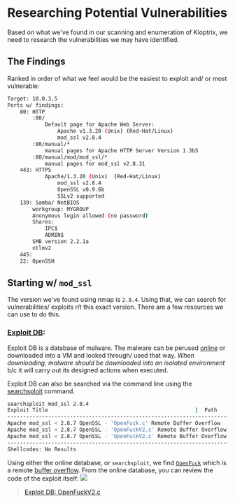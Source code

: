 
# Researching Potential Vulnerabilities
Based on what we've found in our scanning and enumeration of Kioptrix, we need to research the vulnerabilities we may have identified.
## The Findings
Ranked in order of what we feel would be the easiest to exploit and/ or most vulnerable:
```bash
Target: 10.0.3.5
Ports w/ findings:
	80: HTTP
		:80/
			Default page for Apache Web Server:
				Apache v1.3.20 (Unix) (Red-Hat/Linux)
				mod_ssl v2.8.4
		:80/manual/*
			manual pages for Apache HTTP Server Version 1.3b5
		:80/manual/mod/mod_ssl/*
			manual pages for mod_ssl v2.8.31
	443: HTTPS
			Apache/1.3.20 (Unix)  (Red-Hat/Linux) 
				mod_ssl v2.8.4 
				OpenSSL v0.9.6b
				SSLv2 supported
	139: Samba/ NetBIOS
		workgroup: MYGROUP
		Anonymous login allowed (no password)
		Shares:
			IPC$
			ADMIN$
		SMB version 2.2.1a
		ntlmv2
	445: 
	22: OpenSSH
```
## Starting w/ `mod_ssl`
The version we've found using nmap is `2.8.4`. Using that, we can search for vulnerabilities/ exploits r/t this exact version. There are a few resources we can use to do this.
### [Exploit DB](/cybersecurity/tools/reverse-engineering/exploit-db.md):
Exploit DB is a database of malware. The malware can be perused [online](https://www.exploit-db.com/exploits/764) or downloaded into a VM and looked through/ used that way. *When downloading, malware should be downloaded into an isolated environment* b/c it will carry out its designed actions when executed.

Exploit DB can also be searched via the command line using the [searchsploit](/cybersecurity/tools/reverse-engineering/searchsploit.md) command.
```bash
searchsploit mod_ssl 2.8.4
Exploit Title                                               |  Path
--------------------------------------------------------------------------------------
Apache mod_ssl < 2.8.7 OpenSSL - 'OpenFuck.c' Remote Buffer Overflow                                                                              | unix/remote/21671.c
Apache mod_ssl < 2.8.7 OpenSSL - 'OpenFuckV2.c' Remote Buffer Overflow (1)                                                                        | unix/remote/764.c
Apache mod_ssl < 2.8.7 OpenSSL - 'OpenFuckV2.c' Remote Buffer Overflow (2)                                                                        | unix/remote/47080.c
--------------------------------------------------------------------------------------
Shellcodes: No Results
```
Using either the online database, or `searchsploit`, we find [`OpenFuck`](/cybersecurity/vulnerabilities/openfuck.md) which is a remote [buffer overflow](/cybersecurity/TTPs/exploitation/buffer-overflow.md). From the online database, you can review the code of the exploit itself:
![](nested-repos/PNPT-study-guide/PNPT-pics/researching-vulns-1.png)
> [Exploit DB: OpenFuckV2.c](https://www.exploit-db.com/exploits/764)
